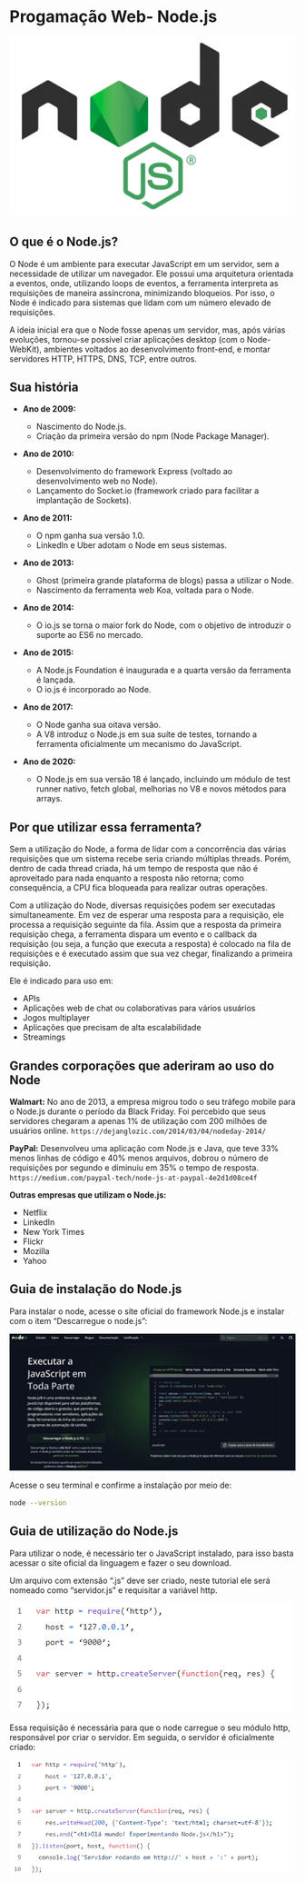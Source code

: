 # Progamação Web- Node.js

![Node.js](https://github.com/izaramos/nodejs/blob/main/logoNode.png)

## O que é o Node.js?

O Node é um ambiente para executar JavaScript em um servidor, sem a necessidade de utilizar um navegador. Ele possui uma arquitetura orientada a eventos, onde, utilizando loops de eventos, a ferramenta interpreta as requisições de maneira assíncrona, minimizando bloqueios. Por isso, o Node é indicado para sistemas que lidam com um número elevado de requisições.

A ideia inicial era que o Node fosse apenas um servidor, mas, após várias evoluções, tornou-se possível criar aplicações desktop (com o Node-WebKit), ambientes voltados ao desenvolvimento front-end, e montar servidores HTTP, HTTPS, DNS, TCP, entre outros.

## Sua história

- **Ano de 2009:**
  - Nascimento do Node.js.
  - Criação da primeira versão do npm (Node Package Manager).

- **Ano de 2010:**
  - Desenvolvimento do framework Express (voltado ao desenvolvimento web no Node).
  - Lançamento do Socket.io (framework criado para facilitar a implantação de Sockets).

- **Ano de 2011:**
  - O npm ganha sua versão 1.0.
  - LinkedIn e Uber adotam o Node em seus sistemas.

- **Ano de 2013:**
  - Ghost (primeira grande plataforma de blogs) passa a utilizar o Node.
  - Nascimento da ferramenta web Koa, voltada para o Node.

- **Ano de 2014:**
  - O io.js se torna o maior fork do Node, com o objetivo de introduzir o suporte ao ES6 no mercado.

- **Ano de 2015:**
  - A Node.js Foundation é inaugurada e a quarta versão da ferramenta é lançada.
  - O io.js é incorporado ao Node.

- **Ano de 2017:**
  - O Node ganha sua oitava versão.
  - A V8 introduz o Node.js em sua suíte de testes, tornando a ferramenta oficialmente um mecanismo do JavaScript.

- **Ano de 2020:**
  - O Node.js em sua versão 18 é lançado, incluindo um módulo de test runner nativo, fetch global, melhorias no V8 e novos métodos para arrays.

## Por que utilizar essa ferramenta?

Sem a utilização do Node, a forma de lidar com a concorrência das várias requisições que um sistema recebe seria criando múltiplas threads. Porém, dentro de cada thread criada, há um tempo de resposta que não é aproveitado para nada enquanto a resposta não retorna; como consequência, a CPU fica bloqueada para realizar outras operações.

Com a utilização do Node, diversas requisições podem ser executadas simultaneamente. Em vez de esperar uma resposta para a requisição, ele processa a requisição seguinte da fila. Assim que a resposta da primeira requisição chega, a ferramenta dispara um evento e o callback da requisição (ou seja, a função que executa a resposta) é colocado na fila de requisições e é executado assim que sua vez chegar, finalizando a primeira requisição.

Ele é indicado para uso em:
- APIs
- Aplicações web de chat ou colaborativas para vários usuários
- Jogos multiplayer
- Aplicações que precisam de alta escalabilidade
- Streamings

## Grandes corporações que aderiram ao uso do Node

**Walmart:** No ano de 2013, a empresa migrou todo o seu tráfego mobile para o Node.js durante o período da Black Friday. Foi percebido que seus servidores chegaram a apenas 1% de utilização com 200 milhões de usuários online. `https://dejanglozic.com/2014/03/04/nodeday-2014/`

**PayPal:** Desenvolveu uma aplicação com Node.js e Java, que teve 33% menos linhas de código e 40% menos arquivos, dobrou o número de requisições por segundo e diminuiu em 35% o tempo de resposta. `https://medium.com/paypal-tech/node-js-at-paypal-4e2d1d08ce4f`

**Outras empresas que utilizam o Node.js:**
- Netflix
- LinkedIn
- New York Times
- Flickr
- Mozilla
- Yahoo

## Guia de instalação do Node.js

Para instalar o node, acesse o site oficial do framework Node.js e instalar com o item “Descarregue o node.js”:

![siteNode](https://github.com/izaramos/nodejs/blob/main/siteNode.png)

Acesse o seu terminal e confirme a instalação por meio de:
   ```bash
   node --version
   ```

## Guia de utilização do Node.js

Para utilizar o node, é necessário ter o JavaScript instalado, para isso basta acessar o site oficial da linguagem e fazer o seu download.

Um arquivo com extensão “.js” deve ser criado, neste tutorial ele será nomeado como “servidor.js” e requisitar a variável http.

![criaServidor](https://github.com/izaramos/nodejs/blob/main/criaServidor.png)

Essa requisição é necessária para que o node carregue o seu módulo http, responsável por criar o servidor.
Em seguida, o servidor é oficialmente criado:

![servidor](https://github.com/izaramos/nodejs/blob/main/servidor.png)